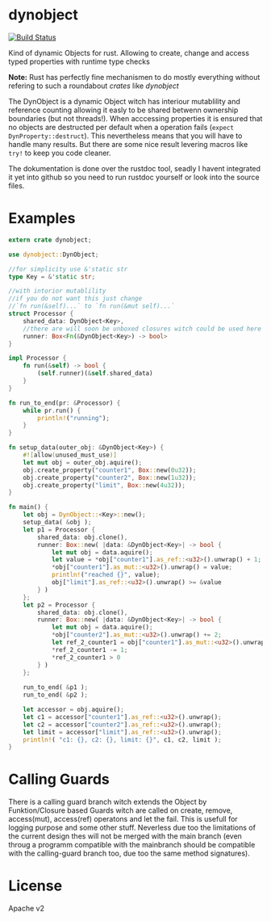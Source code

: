 # dynobject
[![Build Status](https://travis-ci.org/naicode/rust-dynobject.svg?branch=master)](https://travis-ci.org/naicode/rust-dynobject)

Kind of dynamic Objects for rust. Allowing to create, change and access typed properties with runtime type checks

**Note:** Rust has perfectly fine mechanismen to do mostly everything without refering to such a roundabout _crates_ like _dynobject_

The DynObject is a dynamic Object witch has interiour mutablility and reference counting allowing it easly to be shared betwenn
ownership boundaries (but not threads!). When acccessing properties it is ensured that no objects are destructed per default when
a operation fails (`expect DynProperty::destruct`). This nevertheless means that you will have to handle many results. But there
are some nice result levering macros like `try!` to keep you code cleaner.

The dokumentation is done over the rustdoc tool, seadly I havent integrated it yet into github so you need to run rustdoc yourself
or look into the source files.

# Examples

```rust
extern crate dynobject;

use dynobject::DynObject;

//for simplicity use &'static str
type Key = &'static str;

//with intorior mutablility
//if you do not want this just change
//`fn run(&self)...` to `fn run(&mut self)...`
struct Processor {
	shared_data: DynObject<Key>,
	//there are will soon be unboxed closures witch could be used here insted of Box<Fn...>
	runner: Box<Fn(&DynObject<Key>) -> bool>
}

impl Processor {
	fn run(&self) -> bool {
		(self.runner)(&self.shared_data)
	}
}

fn run_to_end(pr: &Processor) {
	while pr.run() { 
		println!("running");
	}
}

fn setup_data(outer_obj: &DynObject<Key>) {
	#![allow(unused_must_use)]
	let mut obj = outer_obj.aquire();
	obj.create_property("counter1", Box::new(0u32));
	obj.create_property("counter2", Box::new(1u32));
	obj.create_property("limit", Box::new(4u32));
}

fn main() {
	let obj = DynObject::<Key>::new();
	setup_data( &obj );
	let p1 = Processor {
		shared_data: obj.clone(),
		runner: Box::new( |data: &DynObject<Key>| -> bool {
			let mut obj = data.aquire();
			let value = *obj["counter1"].as_ref::<u32>().unwrap() + 1;
			*obj["counter1"].as_mut::<u32>().unwrap() = value;
			println!("reached {}", value);
			obj["limit"].as_ref::<u32>().unwrap() >= &value
		} )
	};
	let p2 = Processor {
		shared_data: obj.clone(),
		runner: Box::new( |data: &DynObject<Key>| -> bool {
			let mut obj = data.aquire();
			*obj["counter2"].as_mut::<u32>().unwrap() += 2;
            let ref_2_counter1 = obj["counter1"].as_mut::<u32>().unwrap();
            *ref_2_counter1 -= 1;
            *ref_2_counter1 > 0 
		} )
	};
	
	run_to_end( &p1 );
	run_to_end( &p2 );

    let accessor = obj.aquire();
    let c1 = accessor["counter1"].as_ref::<u32>().unwrap();
    let c2 = accessor["counter2"].as_ref::<u32>().unwrap();
    let limit = accessor["limit"].as_ref::<u32>().unwrap();
	println!( "c1: {}, c2: {}, limit: {}", c1, c2, limit );
}	
```

# Calling Guards
There is a calling guard branch witch extends the Object by Funktion/Closure based Guards witch are called on create, remove, access(mut),
access(ref) operatons and let the fail. This is usefull for logging purpose and some other stuff. Neverless due too the limitations
of the current design thes will not be merged with the main branch (even throug a programm compatible with the mainbranch should be
compatible with the calling-guard branch too, due too the same method signatures).

# License
Apache v2
